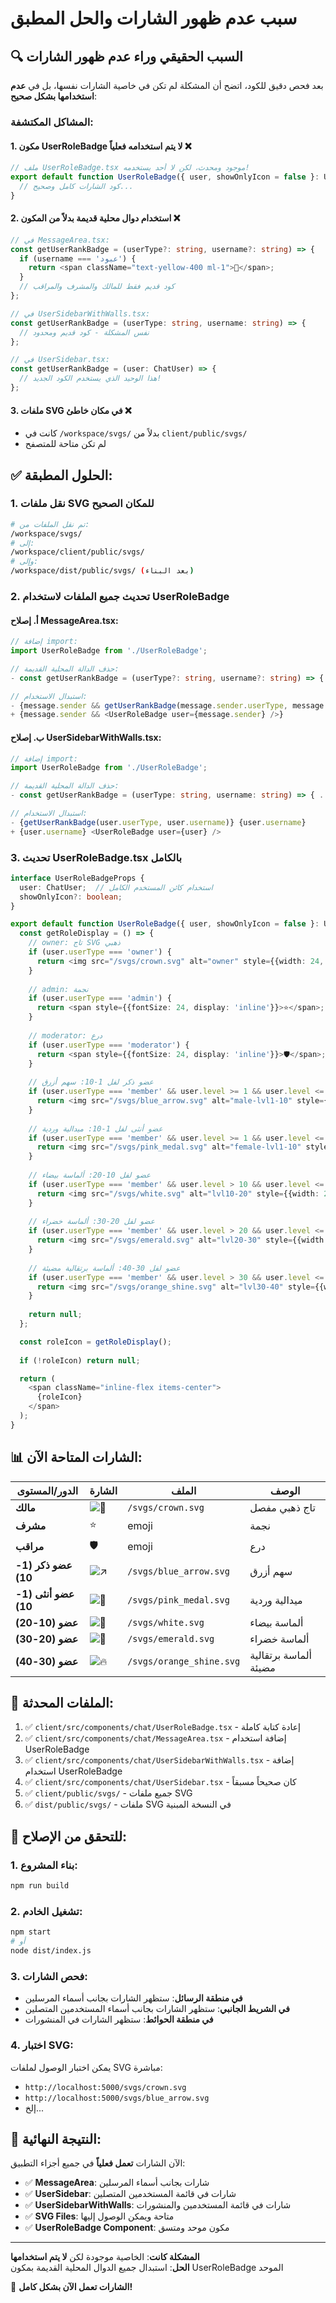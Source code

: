 # سبب عدم ظهور الشارات والحل المطبق

## 🔍 السبب الحقيقي وراء عدم ظهور الشارات

بعد فحص دقيق للكود، اتضح أن المشكلة لم تكن في خاصية الشارات نفسها، بل في **عدم استخدامها بشكل صحيح**:

### المشاكل المكتشفة:

#### 1. **مكون UserRoleBadge لا يتم استخدامه فعلياً** ❌
```typescript
// ملف UserRoleBadge.tsx موجود ومحدث، لكن لا أحد يستخدمه!
export default function UserRoleBadge({ user, showOnlyIcon = false }: UserRoleBadgeProps) {
  // كود الشارات كامل وصحيح...
}
```

#### 2. **استخدام دوال محلية قديمة بدلاً من المكون** ❌
```typescript
// في MessageArea.tsx:
const getUserRankBadge = (userType?: string, username?: string) => {
  if (username === 'عبود') {
    return <span className="text-yellow-400 ml-1">👑</span>;
  }
  // كود قديم فقط للمالك والمشرف والمراقب
};

// في UserSidebarWithWalls.tsx:
const getUserRankBadge = (userType: string, username: string) => {
  // نفس المشكلة - كود قديم ومحدود
};

// في UserSidebar.tsx:
const getUserRankBadge = (user: ChatUser) => {
  // هذا الوحيد الذي يستخدم الكود الجديد!
};
```

#### 3. **ملفات SVG في مكان خاطئ** ❌
- كانت في `/workspace/svgs/` بدلاً من `client/public/svgs/`
- لم تكن متاحة للمتصفح

## ✅ الحلول المطبقة:

### 1. نقل ملفات SVG للمكان الصحيح
```bash
# تم نقل الملفات من:
/workspace/svgs/
# إلى:
/workspace/client/public/svgs/
# وإلى:
/workspace/dist/public/svgs/ (بعد البناء)
```

### 2. تحديث جميع الملفات لاستخدام UserRoleBadge

#### أ. إصلاح MessageArea.tsx:
```typescript
// إضافة import:
import UserRoleBadge from './UserRoleBadge';

// حذف الدالة المحلية القديمة:
- const getUserRankBadge = (userType?: string, username?: string) => { ... }

// استبدال الاستخدام:
- {message.sender && getUserRankBadge(message.sender.userType, message.sender.username)}
+ {message.sender && <UserRoleBadge user={message.sender} />}
```

#### ب. إصلاح UserSidebarWithWalls.tsx:
```typescript
// إضافة import:
import UserRoleBadge from './UserRoleBadge';

// حذف الدالة المحلية القديمة:
- const getUserRankBadge = (userType: string, username: string) => { ... }

// استبدال الاستخدام:
- {getUserRankBadge(user.userType, user.username)} {user.username}
+ {user.username} <UserRoleBadge user={user} />
```

### 3. تحديث UserRoleBadge.tsx بالكامل
```typescript
interface UserRoleBadgeProps {
  user: ChatUser;  // استخدام كائن المستخدم الكامل
  showOnlyIcon?: boolean;
}

export default function UserRoleBadge({ user, showOnlyIcon = false }: UserRoleBadgeProps) {
  const getRoleDisplay = () => {
    // owner: تاج SVG ذهبي
    if (user.userType === 'owner') {
      return <img src="/svgs/crown.svg" alt="owner" style={{width: 24, height: 24, display: 'inline'}} />;
    }
    
    // admin: نجمة
    if (user.userType === 'admin') {
      return <span style={{fontSize: 24, display: 'inline'}}>⭐</span>;
    }
    
    // moderator: درع
    if (user.userType === 'moderator') {
      return <span style={{fontSize: 24, display: 'inline'}}>🛡️</span>;
    }
    
    // عضو ذكر لفل 1-10: سهم أزرق
    if (user.userType === 'member' && user.level >= 1 && user.level <= 10 && user.gender === 'male') {
      return <img src="/svgs/blue_arrow.svg" alt="male-lvl1-10" style={{width: 24, height: 24, display: 'inline'}} />;
    }
    
    // عضو أنثى لفل 1-10: ميدالية وردية
    if (user.userType === 'member' && user.level >= 1 && user.level <= 10 && user.gender === 'female') {
      return <img src="/svgs/pink_medal.svg" alt="female-lvl1-10" style={{width: 24, height: 24, display: 'inline'}} />;
    }
    
    // عضو لفل 10-20: ألماسة بيضاء
    if (user.userType === 'member' && user.level > 10 && user.level <= 20) {
      return <img src="/svgs/white.svg" alt="lvl10-20" style={{width: 24, height: 24, display: 'inline'}} />;
    }
    
    // عضو لفل 20-30: ألماسة خضراء
    if (user.userType === 'member' && user.level > 20 && user.level <= 30) {
      return <img src="/svgs/emerald.svg" alt="lvl20-30" style={{width: 24, height: 24, display: 'inline'}} />;
    }
    
    // عضو لفل 30-40: ألماسة برتقالية مضيئة
    if (user.userType === 'member' && user.level > 30 && user.level <= 40) {
      return <img src="/svgs/orange_shine.svg" alt="lvl30-40" style={{width: 24, height: 24, display: 'inline'}} />;
    }
    
    return null;
  };

  const roleIcon = getRoleDisplay();
  
  if (!roleIcon) return null;

  return (
    <span className="inline-flex items-center">
      {roleIcon}
    </span>
  );
}
```

## 📊 الشارات المتاحة الآن:

| الدور/المستوى | الشارة | الملف | الوصف |
|-------------|--------|--------|-------|
| **مالك** | ![👑](crown.svg) | `/svgs/crown.svg` | تاج ذهبي مفصل |
| **مشرف** | ⭐ | emoji | نجمة |
| **مراقب** | 🛡️ | emoji | درع |
| **عضو ذكر (1-10)** | ![↗️](blue_arrow.svg) | `/svgs/blue_arrow.svg` | سهم أزرق |
| **عضو أنثى (1-10)** | ![🏅](pink_medal.svg) | `/svgs/pink_medal.svg` | ميدالية وردية |
| **عضو (10-20)** | ![💎](white.svg) | `/svgs/white.svg` | ألماسة بيضاء |
| **عضو (20-30)** | ![💚](emerald.svg) | `/svgs/emerald.svg` | ألماسة خضراء |
| **عضو (30-40)** | ![🔥](orange_shine.svg) | `/svgs/orange_shine.svg` | ألماسة برتقالية مضيئة |

## 📁 الملفات المحدثة:

1. ✅ `client/src/components/chat/UserRoleBadge.tsx` - إعادة كتابة كاملة
2. ✅ `client/src/components/chat/MessageArea.tsx` - إضافة استخدام UserRoleBadge
3. ✅ `client/src/components/chat/UserSidebarWithWalls.tsx` - إضافة استخدام UserRoleBadge
4. ✅ `client/src/components/chat/UserSidebar.tsx` - كان صحيحاً مسبقاً
5. ✅ `client/public/svgs/` - جميع ملفات SVG
6. ✅ `dist/public/svgs/` - ملفات SVG في النسخة المبنية

## 🔧 للتحقق من الإصلاح:

### 1. بناء المشروع:
```bash
npm run build
```

### 2. تشغيل الخادم:
```bash
npm start
# أو
node dist/index.js
```

### 3. فحص الشارات:
- **في منطقة الرسائل**: ستظهر الشارات بجانب أسماء المرسلين
- **في الشريط الجانبي**: ستظهر الشارات بجانب أسماء المستخدمين المتصلين
- **في منطقة الحوائط**: ستظهر الشارات في المنشورات

### 4. اختبار SVG:
يمكن اختبار الوصول لملفات SVG مباشرة:
- `http://localhost:5000/svgs/crown.svg`
- `http://localhost:5000/svgs/blue_arrow.svg`
- إلخ...

## 🎯 النتيجة النهائية:

الآن الشارات **تعمل فعلياً** في جميع أجزاء التطبيق:

- ✅ **MessageArea**: شارات بجانب أسماء المرسلين
- ✅ **UserSidebar**: شارات في قائمة المستخدمين المتصلين  
- ✅ **UserSidebarWithWalls**: شارات في قائمة المستخدمين والمنشورات
- ✅ **SVG Files**: متاحة ويمكن الوصول إليها
- ✅ **UserRoleBadge Component**: مكون موحد ومتسق

---

**المشكلة كانت**: الخاصية موجودة لكن **لا يتم استخدامها**  
**الحل**: استبدال جميع الدوال المحلية القديمة بمكون UserRoleBadge الموحد

🎉 **الشارات تعمل الآن بشكل كامل!**